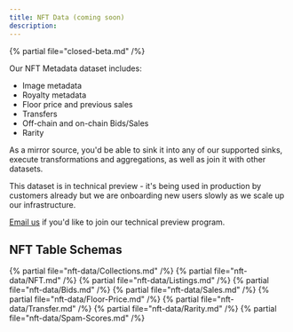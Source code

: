 ```yaml
---
title: NFT Data (coming soon)
description:
---
```


{% partial file="closed-beta.md" /%}

Our NFT Metadata dataset includes:

- Image metadata
- Royalty metadata
- Floor price and previous sales
- Transfers
- Off-chain and on-chain Bids/Sales
- Rarity

As a mirror source, you'd be able to sink it into any of our supported sinks, execute transformations and aggregations, as well as join it with other datasets.

This dataset is in technical preview - it's being used in production by customers already but we are onboarding new users slowly as we scale up our infrastructure.

[Email us](mailto:support@goldsky.com) if you'd like to join our technical preview program.

## NFT Table Schemas 

{% partial file="nft-data/Collections.md" /%}
{% partial file="nft-data/NFT.md" /%}
{% partial file="nft-data/Listings.md" /%}
{% partial file="nft-data/Bids.md" /%}
{% partial file="nft-data/Sales.md" /%}
{% partial file="nft-data/Floor-Price.md" /%}
{% partial file="nft-data/Transfer.md" /%}
{% partial file="nft-data/Rarity.md" /%}
{% partial file="nft-data/Spam-Scores.md" /%}
